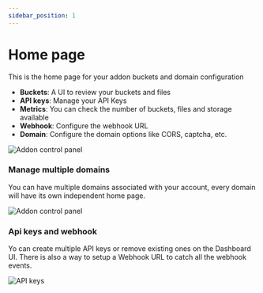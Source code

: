 ```yaml
---
sidebar_position: 1
---
```


# Home page

This is the home page for your addon buckets and domain configuration

- **Buckets**: A UI to review your buckets and files
- **API keys**: Manage your API Keys
- **Metrics**: You can check the number of buckets, files and storage available
- **Webhook**: Configure the webhook URL
- **Domain**: Configure the domain options like CORS, captcha, etc.

<div className="image-container">
<img alt="Addon control panel" className="image" data-src="https://util-files.listws.com/_PWSR_/files/minimaps/buckets/bucketws-docs/2d992c357fcad4e15ea3d3cf1b22991a.png/xs.webp" />
</div>

### Manage multiple domains

You can have multiple domains associated with your account, every domain will have its own independent home page.

<div className="image-container">
<img alt="Addon control panel" className="image" data-src="https://util-files.listws.com/_PWSR_/files/minimaps/buckets/bucketws-docs/6a8ef2a6e0e650ac306715c15aedb926.png/xs.webp" />
</div>

### Api keys and webhook

Yo can create multiple API keys or remove existing ones on the Dashboard UI.
There is also a way to setup a Webhook URL to catch all the webhook events.

<div className="image-container">
<img alt="API keys" className="image" data-src="https://util-files.listws.com/_PWSR_/files/minimaps/buckets/bucketws-docs/67bdbfe20b0fd86d3e482bd910577a48.png/xs.webp" />
</div>
